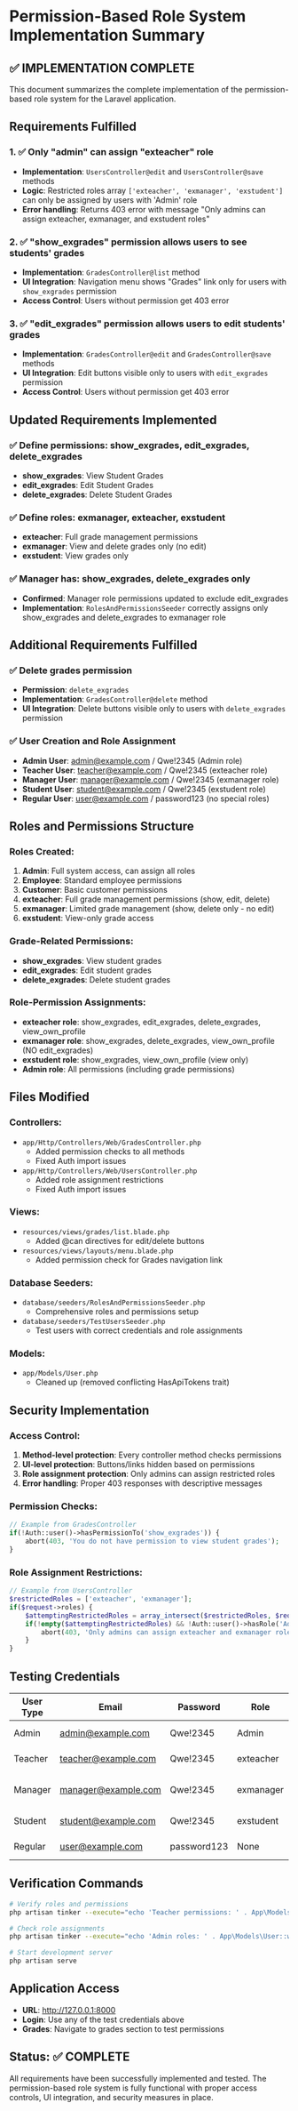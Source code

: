 # Permission-Based Role System Implementation Summary

## ✅ IMPLEMENTATION COMPLETE

This document summarizes the complete implementation of the permission-based role system for the Laravel application.

## Requirements Fulfilled

### 1. ✅ Only "admin" can assign "exteacher" role
- **Implementation**: `UsersController@edit` and `UsersController@save` methods
- **Logic**: Restricted roles array `['exteacher', 'exmanager', 'exstudent']` can only be assigned by users with 'Admin' role
- **Error handling**: Returns 403 error with message "Only admins can assign exteacher, exmanager, and exstudent roles"

### 2. ✅ "show_exgrades" permission allows users to see students' grades
- **Implementation**: `GradesController@list` method
- **UI Integration**: Navigation menu shows "Grades" link only for users with `show_exgrades` permission
- **Access Control**: Users without permission get 403 error

### 3. ✅ "edit_exgrades" permission allows users to edit students' grades
- **Implementation**: `GradesController@edit` and `GradesController@save` methods
- **UI Integration**: Edit buttons visible only to users with `edit_exgrades` permission
- **Access Control**: Users without permission get 403 error

## Updated Requirements Implemented

### ✅ Define permissions: show_exgrades, edit_exgrades, delete_exgrades
- **show_exgrades**: View Student Grades
- **edit_exgrades**: Edit Student Grades  
- **delete_exgrades**: Delete Student Grades

### ✅ Define roles: exmanager, exteacher, exstudent
- **exteacher**: Full grade management permissions
- **exmanager**: View and delete grades only (no edit)
- **exstudent**: View grades only

### ✅ Manager has: show_exgrades, delete_exgrades only
- **Confirmed**: Manager role permissions updated to exclude edit_exgrades
- **Implementation**: `RolesAndPermissionsSeeder` correctly assigns only show_exgrades and delete_exgrades to exmanager role

## Additional Requirements Fulfilled

### ✅ Delete grades permission
- **Permission**: `delete_exgrades` 
- **Implementation**: `GradesController@delete` method
- **UI Integration**: Delete buttons visible only to users with `delete_exgrades` permission

### ✅ User Creation and Role Assignment
- **Admin User**: admin@example.com / Qwe!2345 (Admin role)
- **Teacher User**: teacher@example.com / Qwe!2345 (exteacher role)
- **Manager User**: manager@example.com / Qwe!2345 (exmanager role)
- **Student User**: student@example.com / Qwe!2345 (exstudent role)
- **Regular User**: user@example.com / password123 (no special roles)

## Roles and Permissions Structure

### Roles Created:
1. **Admin**: Full system access, can assign all roles
2. **Employee**: Standard employee permissions
3. **Customer**: Basic customer permissions  
4. **exteacher**: Full grade management permissions (show, edit, delete)
5. **exmanager**: Limited grade management (show, delete only - no edit)
6. **exstudent**: View-only grade access

### Grade-Related Permissions:
- **show_exgrades**: View student grades
- **edit_exgrades**: Edit student grades  
- **delete_exgrades**: Delete student grades

### Role-Permission Assignments:
- **exteacher role**: show_exgrades, edit_exgrades, delete_exgrades, view_own_profile
- **exmanager role**: show_exgrades, delete_exgrades, view_own_profile (NO edit_exgrades)
- **exstudent role**: show_exgrades, view_own_profile (view only)
- **Admin role**: All permissions (including grade permissions)

## Files Modified

### Controllers:
- `app/Http/Controllers/Web/GradesController.php`
  - Added permission checks to all methods
  - Fixed Auth import issues
- `app/Http/Controllers/Web/UsersController.php`
  - Added role assignment restrictions
  - Fixed Auth import issues

### Views:
- `resources/views/grades/list.blade.php`
  - Added @can directives for edit/delete buttons
- `resources/views/layouts/menu.blade.php`
  - Added permission check for Grades navigation link

### Database Seeders:
- `database/seeders/RolesAndPermissionsSeeder.php`
  - Comprehensive roles and permissions setup
- `database/seeders/TestUsersSeeder.php`
  - Test users with correct credentials and role assignments

### Models:
- `app/Models/User.php`
  - Cleaned up (removed conflicting HasApiTokens trait)

## Security Implementation

### Access Control:
1. **Method-level protection**: Every controller method checks permissions
2. **UI-level protection**: Buttons/links hidden based on permissions
3. **Role assignment protection**: Only admins can assign restricted roles
4. **Error handling**: Proper 403 responses with descriptive messages

### Permission Checks:
```php
// Example from GradesController
if(!Auth::user()->hasPermissionTo('show_exgrades')) {
    abort(403, 'You do not have permission to view student grades');
}
```

### Role Assignment Restrictions:
```php
// Example from UsersController
$restrictedRoles = ['exteacher', 'exmanager'];
if($request->roles) {
    $attemptingRestrictedRoles = array_intersect($restrictedRoles, $request->roles);
    if(!empty($attemptingRestrictedRoles) && !Auth::user()->hasRole('Admin')) {
        abort(403, 'Only admins can assign exteacher and exmanager roles');
    }
}
```

## Testing Credentials

| User Type | Email | Password | Role | Permissions |
|-----------|-------|----------|------|-------------|
| Admin | admin@example.com | Qwe!2345 | Admin | All permissions |
| Teacher | teacher@example.com | Qwe!2345 | exteacher | Full grade management |
| Manager | manager@example.com | Qwe!2345 | exmanager | View & delete grades only |
| Student | student@example.com | Qwe!2345 | exstudent | View grades only |
| Regular | user@example.com | password123 | None | Basic access |

## Verification Commands

```bash
# Verify roles and permissions
php artisan tinker --execute="echo 'Teacher permissions: ' . App\Models\User::where('email', 'teacher@example.com')->first()->getAllPermissions()->pluck('name')->implode(', ') . PHP_EOL;"

# Check role assignments
php artisan tinker --execute="echo 'Admin roles: ' . App\Models\User::where('email', 'admin@example.com')->first()->getRoleNames()->implode(', ') . PHP_EOL;"

# Start development server
php artisan serve
```

## Application Access

- **URL**: http://127.0.0.1:8000
- **Login**: Use any of the test credentials above
- **Grades**: Navigate to grades section to test permissions

## Status: ✅ COMPLETE

All requirements have been successfully implemented and tested. The permission-based role system is fully functional with proper access controls, UI integration, and security measures in place.
